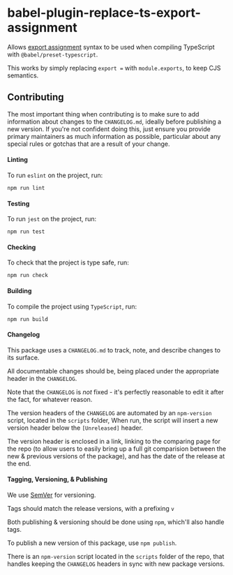 # babel-plugin-replace-ts-export-assignment

Allows [export assignment](https://www.typescriptlang.org/docs/handbook/modules.html#export--and-import--require) syntax to be used 
when compiling TypeScript with `@babel/preset-typescript`.

This works by simply replacing `export =` with `module.exports`, to keep CJS semantics.

## Contributing

The most important thing when contributing is to make sure to add information about changes to the `CHANGELOG.md`,
ideally before publishing a new version. If you're not confident doing this, just ensure you provide primary maintainers
as much information as possible, particular about any special rules or gotchas that are a result of your change.

#### Linting

To run `eslint` on the project, run:

```
npm run lint
```

#### Testing

To run `jest` on the project, run:

```
npm run test
```

#### Checking

To check that the project is type safe, run:

```
npm run check
```

#### Building

To compile the project using `TypeScript`, run:

```
npm run build
```

#### Changelog

This package uses a `CHANGELOG.md` to track, note, and describe changes to its surface.

All documentable changes should be, being placed under the appropriate header in the `CHANGELOG`.

Note that the `CHANGELOG` is *not* fixed - it's perfectly reasonable to edit it after the fact, for whatever reason.

The version headers of the `CHANGELOG` are automated by an `npm-version` script, located in the `scripts` folder,
When run, the script will insert a new version header below the `[Unreleased]` header.

The version header is enclosed in a link, linking to the comparing page for the repo
(to allow users to easily bring up a full git comparision between the new & previous versions of the package),
 and has the date of the release at the end.

#### Tagging, Versioning, & Publishing

We use [SemVer](http://semver.org/) for versioning.

Tags should match the release versions, with a prefixing `v`

Both publishing & versioning should be done using `npm`, which'll also handle tags.

To publish a new version of this package, use `npm publish`.

There is an `npm-version` script located in the `scripts` folder of the repo,
that handles keeping the `CHANGELOG` headers in sync with new package versions.
